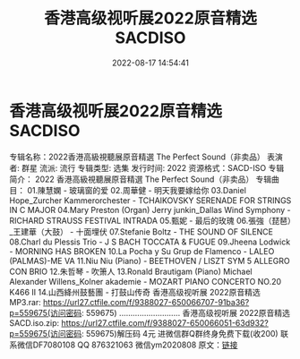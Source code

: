 ﻿---
title: 香港高级视听展2022原音精选SACDISO
date: 2022-08-17 14:54:41
categories: 新碟专辑、稀有等精品
tags: 纯音雅乐
---
# 香港高级视听展2022原音精选SACDISO

专辑名称：2022香港高級視聽展原音精選
The Perfect Sound（非卖品）
表演者:
群星
流派:
流行
专辑类型:
选集
发行时间:
2022
资源格式：SACD-ISO
专辑简介：
2022 香港高級視聽展原音精選 The
Perfect Sound（非卖品）
专辑曲目：
01.陳慧嫻 -
玻璃窗的爱
02.周華健 -
明天我要嫁给你
03.Daniel
Hope_Zurcher Kammerorchester - TCHAIKOVSKY SERENADE FOR STRINGS IN
C MAJOR
04.Mary Preston
(Organ) Jerry junkin_Dallas Wind Symphony - RICHARD STRAUSS
FESTIVAL INTRADA
05.甄妮 -
最后的玫瑰
06.張強（琵琶）_王建華（大鼓） -
十面埋伏
07.Stefanie Boltz -
THE SOUND OF SILENCE
08.Charl du Plessis
Trio - J S BACH TOCCATA & FUGUE
09.Jheena Lodwick -
MORNING HAS BROKEN
10.La Pocha
y Su Grup de Flamenco - LALEO (PALMAS)-ME
VA
11.Niu Niu (Piano) -
BEETHOVEN / LISZT SYM 5 ALLEGRO CON
BRIO
12.朱哲琴 -
吹箫人
13.Ronald Brautigam
(Piano) Michael Alexander Willens_Kolner akademie - MOZART PIANO
CONCERTO NO.20 K466 II
14.山西絳州鼓藝團 - 打鼓山传奇
香港高级视听展 2022原音精选MP3.rar: https://url27.ctfile.com/f/9388027-650066707-91ba36?p=559675(访问密码:
559675)
...........................
香港高级视听展 2022原音精选SACD.iso.zip: https://url27.ctfile.com/f/9388027-650066051-63d932?p=559675(访问密码:
559675)解压码 4元
进微信群Q群终身免费下载(收200)
联系微信DF7080108 QQ 876321063
微信ym2020808
原文：[链接](https://blog.sina.com.cn/s/blog_1647c7e7601030ywv.html)